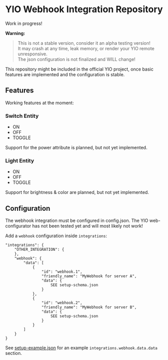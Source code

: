 # YIO Webhook Integration Repository

Work in progress!

**Warning:**

> This is not a stable version, consider it an alpha testing version!  
It may crash at any time, leak memory, or render your YIO remote unresponsive.  
The json configuration is not finalized and WILL change!

This repository might be included in the official YIO project, once basic features are implemented and the configuration is stable.

## Features

Working features at the moment:

### Switch Entity

- ON
- OFF
- TOGGLE

Support for the power attribute is planned, but not yet implemented.

### Light Entity

- ON
- OFF
- TOGGLE

Support for brightness & color are planned, but not yet implemented.

## Configuration

The webhook integration must be configured in config.json. The YIO web-configurator has not been tested yet and will most likely not work!

Add a `webhook` configuration inside `integrations`:

```
"integrations": {
    "OTHER_INTEGRATION": {
    },
    "webhook": {
        "data": [
            {
                "id": "webhook.1",
                "friendly_name": "MyWebhook for server A",
                "data": {
                    SEE setup-schema.json
                }
            },
            {
                "id": "webhook.2",
                "friendly_name": "MyWebhook for server B",
                "data": {
                    SEE setup-schema.json
                }
            }
        ]
    }
}
```

See [setup-example.json](setup-example.json) for an example `integrations.webhook.data.data` section.

